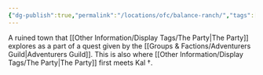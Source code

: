 ```yaml
---
{"dg-publish":true,"permalink":"/locations/ofc/balance-ranch/","tags":["Discovered"],"updated":"2025-06-10T19:11:11.083+01:00"}
---
```


A ruined town that [[Other Information/Display Tags/The Party\|The Party]] explores as a part of a quest given by the [[Groups & Factions/Adventurers Guild\|Adventurers Guild]]. This is also where [[Other Information/Display Tags/The Party\|The Party]] first meets Kal †. 